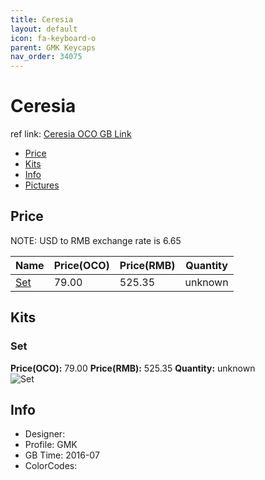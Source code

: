 ```yaml
---
title: Ceresia
layout: default
icon: fa-keyboard-o
parent: GMK Keycaps
nav_order: 34075
---
```


# Ceresia

ref link: [Ceresia OCO GB Link](https://www.originativeco.com/products/ceresia)

* [Price](#price)
* [Kits](#kits)
* [Info](#info)
* [Pictures](#pictures)


## Price  
NOTE: USD to RMB exchange rate is 6.65

| Name          | Price(OCO)    |  Price(RMB) | Quantity |
| ------------- | ------------ |  ---------- | -------- |
|[Set](#set)|79.00|525.35|unknown|


## Kits
### Set
**Price(OCO):** 79.00    **Price(RMB):** 525.35    **Quantity:** unknown  
<img src="{{ 'assets/images/gmk-keycaps/ceresia/kits_pics/set.jpg' | relative_url }}" alt="Set" class="image featured">


## Info
* Designer: 
* Profile: GMK 
* GB Time: 2016-07
* ColorCodes:  
